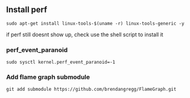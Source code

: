 ## Install perf
`sudo apt-get install linux-tools-$(uname -r) linux-tools-generic -y`

if perf still doesnt show up, check 
use the shell script to install it

### perf_event_paranoid
`sudo sysctl kernel.perf_event_paranoid=-1`

### Add flame graph submodule

`git add submodule https://github.com/brendangregg/FlameGraph.git`


